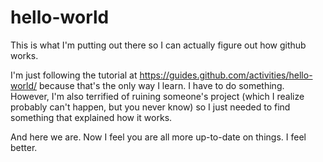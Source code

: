 # hello-world
This is what I'm putting out there so I can actually figure out how github works.
 
I'm just following the tutorial at https://guides.github.com/activities/hello-world/ because that's the only way I learn. I have to do something.  However, I'm also terrified of ruining someone's project (which I realize probably can't happen, but you never know) so I just needed to find something that explained how it works.

And here we are. Now I feel you are all more up-to-date on things.  I feel better.

